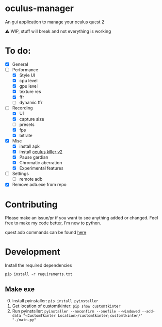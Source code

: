 # oculus-manager
An gui application to manage your oculus quest 2

⚠️ WIP, stuff will break and not everything is working

# To do:
- [x] General
- [ ] Performance
    - [x] Style UI
    - [x] cpu level
    - [x] gpu level
    - [x] texture res
    - [x] ffr
    - [ ] dynamic ffr
- [ ] Recording
    - [x] UI
    - [x] capture size
    - [ ] presets
    - [x] fps
    - [x] bitrate
- [x] Misc
    - [x] install apk
    - [x] install [oculus killer v2](https://github.com/LibreQuest/OculusKiller)
    - [x] Pause gardian
    - [x] Chromatic aberration
    - [x] Experimental features
- [ ] Settings
    - [ ] remote adb
- [x] Remove adb.exe from repo

# Contributing
Please make an issue/pr if you want to see anything added or changed. Feel free to make my code better, I'm new to python.

quest adb commands can be found [here](https://smartglasseshub.com/quest-2-adb-commands/)

# Development
Install the required dependencies

`pip install -r requirements.txt`

## Make exe
0. Install pyinstaller:
`pip install pyinstaller`
1. Get location of customtkinter:
`pip show customtkinter`
2. Run pyinstaller:
`pyinstaller --noconfirm --onefile --windowed --add-data "<CustomTkinter Location>/customtkinter;customtkinter/"  "./main.py"`
